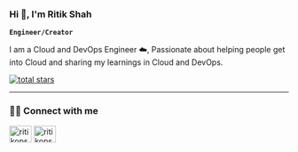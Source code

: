 ### Hi 👋, I'm Ritik Shah

**`Engineer/Creator`**

I am a Cloud and DevOps Engineer ☁️, Passionate about helping people get into Cloud and sharing my learnings in Cloud and DevOps.

   <p align="left">
      <a href="https://github.com/ritikops?tab=repositories&sort=stargazers">
         <img alt="total stars" title="Total stars on GitHub" src="https://custom-icon-badges.demolab.com/github/stars/ritikops?color=55960c&style=for-the-badge&labelColor=488207&logo=star"/></a>

   </p>

---





### 🏄‍♂️ Connect with me
   <p align="left">
   <a href="www.linkedin.com/in/ritik-jain-anilkumar" target="blank"><img align="center" src="https://raw.githubusercontent.com/ritikjain/github-profile-readme-generator/master/src/images/icons/Social/linked-in-alt.svg" alt="ritikops" height="30" width="40" /></a>
   <a href="[https://instagram.com/ritikops](https://www.instagram.com/as_ritiks?igsh=MXd5YjlnczRodTI0)" target="blank"><img align="center" src="https://raw.githubusercontent.com/ritikjain/github-profile-readme-generator/master/src/images/icons/Social/instagram.svg" alt="ritikops" height="30" width="40" /></a>
   </p>
<!---
ritikops/ritikops is a ✨ special ✨ repository because its `README.md` (this file) appears on your GitHub profile.
You can click the Preview link to take a look at your changes.
--->
